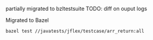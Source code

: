 partially migrated to bzltestsuite
TODO: diff on ouput logs

Migrated to Bazel

    bazel test //javatests/jflex/testcase/arr_return:all
